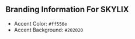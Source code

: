 ## Branding Information For SKYLIX
 - Accent Color: `#ff556e`
 - Accent Background: `#202020` <br />

